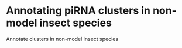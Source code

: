 # Annotating piRNA clusters in non-model insect species
Annotate clusters in non-model insect species
